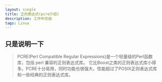 ```yaml
---
layout: single
title: 正则表达式(pcre介绍)
description: 工作中总结
tags: Linux
---
```


## 只是说明一下
> PCRE(Perl Compatible Regular Expressions)是一个轻量级的Perl函数库，包括 perl 兼容的正则表达式库。
它比Boost之类的正则表达式库小得多。PCRE十分易用，同时功能也很强大，性能超过了POSIX正则表达式库和一些经典的正则表达式库。